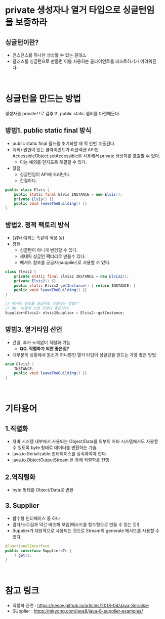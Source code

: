 # private 생성자나 열거 타입으로 싱글턴임을 보증하라

## 싱글턴이란?
- 인스턴스를 하나만 생성할 수 있는 클래스
- 클래스를 싱글턴으로 만들면 이를 사용하는 클라이언트를 테스트하기가 어려워진다. 

</br>

# 싱글턴을 만드는 방법
생성자를 private으로 감추고, public static 멤버를 마련해둔다. 

## 방법1. public static final 방식
- public static final 필드를 초기화할 때 딱 한번 호출된다.
- 예외) 권한이 있는 클라이언트가 리플렉션 API인 AccessibleObject.setAccessible을 사용해서 private 생성자를 호출할 수 있다.
  - 이는 예외를 던지도록 해결할 수 있다.
- 장점
  - 싱글턴임이 API에 드러난다.
  - 간결하다.
```java
public class Elvis {
	public static final Elvis INSTANCE = new Elvis();
	private Elvis() {}
	public void leaveTheBuilding() {}
}
```

## 방법2. 정적 팩토리 방식 
- (위와 예외는 똑같이 적용 됨)
- 장점
  - 싱글턴이 아니게 변경할 수 있다.
  - 제네릭 싱글턴 팩터리로 만들수 있다.
  - 메서드 참조를 공급자(supplier)로 사용할 수 있다. 
```java
class Elvis2 {
	private static final Elvis2 INSTANCE = new Elvis2();
	private Elvis2() {}
	public static Elvis2 getInstance() { return INSTANCE; }
	public void leaveTheBuilding() {}
}

// 메서드 참조를 공급자로 사용하는 장점?! 
// QQ. 이렇게 쓰면 무엇이 좋은가??
Supplier<Elvis2> elvis2Supplier = Elvis2::getInstance;
```

## 방법3. 열거타입 선언
- 간결, 추가 노력없이 직렬화 가능
  - **QQ. 직렬화가 되면 좋은점?**
- 대부분의 상황에서 원소가 하나뿐인 열거 타입이 싱글턴을 만드는 가장 좋은 방법
```java
enum Elvis3 {
	INSTANCE;
	public void leaveTheBuilding() {}
}
```

</br>

# 기타용어
## 1.직렬화
- 자바 시스템 내부에서 사용되는 Object/Data를 외부의 자바 시스템에서도 사용할 수 있도록 byte 형태로 데이터를 변환하는 기술.
- java.io.Serializable 인터페이스를 상속하여야 한다.
- java.io.ObjectOutputStream 을 통해 직렬화를 진행

## 2.역직렬화
- byte 형태를 Object/Data로 변환
    
## 3. Supplier 
- 함수형 인터페이스 중 하나
- 람다/스트림과 약간 비슷해 보임(메소드를 함수형으로 만들 수 있는 듯!) 
- Supplier가 대표적으로 사용되는 것으로 Stream의 generate 메서드를 사용할 수 있다.

```java
@FunctionalInterface
public interface Supplier<T> {
    T get();
}
```


</br>

# 참고 링크
- 직렬화 관련 : https://nesoy.github.io/articles/2018-04/Java-Serialize
- SUpplier : https://mkyong.com/java8/java-8-supplier-examples/
